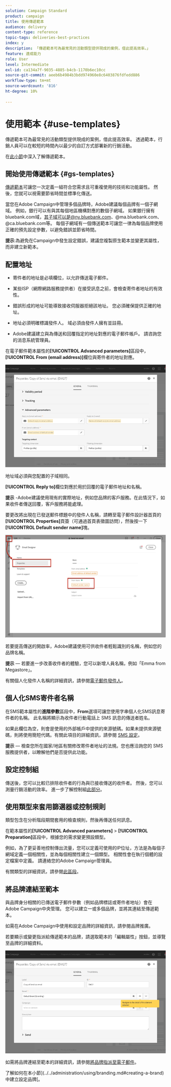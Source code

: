```yaml
---
solution: Campaign Standard
product: campaign
title: 使用傳遞範本
audience: delivery
content-type: reference
topic-tags: deliveries-best-practices
index: y
description: 「傳遞範本可為最常見的活動類型提供現成的案例，借此提高效率。」
feature: 達成能力
role: User
level: Intermediate
exl-id: ca134a7f-9035-4885-b4cb-1170b6ec10cc
source-git-commit: aeeb6b4984b3bdd974960e8c6403876fdfedd886
workflow-type: tm+mt
source-wordcount: '816'
ht-degree: 10%

---
```


# 使用範本 {#use-templates}

傳遞範本可為最常見的活動類型提供現成的案例，借此提高效率。 透過範本，行銷人員可以在較短的時間內以最少的自訂方式部署新的行銷活動。

在[此小節](../../start/using/marketing-activity-templates.md)中深入了解傳遞範本。

## 開始使用傳遞範本 {#gs-templates}

[傳遞範本](../../start/using/marketing-activity-templates.md#creating-a-new-template)可讓您一次定義一組符合您需求且可重複使用的技術和功能屬性。 然後，您就可以視需要節省時間並標準化傳送。

當您在Adobe Campaign中管理多個品牌時，Adobe建議每個品牌有一個子網域。 例如，銀行可以有與其每個地區機構對應的數個子網域。 如果銀行擁有bluebank.com域，其子域可以是@ny.bluebank.com、@ma.bluebank.com、@ca.bluebank.com等。 每個子網域有一個傳送範本可讓您一律為每個品牌使用正確的預先設定參數，以避免錯誤並節省時間。

**提示**:為避免在Campaign中發生設定錯誤，建議您複製原生範本並變更其屬性，而非建立新範本。

## 配置地址

* 寄件者的地址是必填欄位，以允許傳送電子郵件。

* 某些ISP（網際網路服務提供者）在接受訊息之前，會檢查寄件者地址的有效性。

* 錯誤形成的地址可能導致接收伺服器拒絕該地址。 您必須確保提供正確的地址。

* 地址必須明確標識發件人。 域必須由發件人擁有並註冊。

* Adobe建議建立與為傳送和回覆指定的地址對應的電子郵件帳戶。 請咨詢您的消息系統管理員。

在電子郵件範本屬性的&#x200B;**[!UICONTROL Advanced parameters]**&#x200B;區段中， **[!UICONTROL From (email address)]**&#x200B;欄位與寄件者的地址對應。

![](assets/template-parameters.png)

地址域必須與您配置的子域相同。

**[!UICONTROL Reply to]**&#x200B;欄位對應於用於回覆的電子郵件地址和名稱。

**提示**  -Adobe建議使用現有的實際地址，例如您品牌的客戶服務。在此情況下，如果收件者傳送回覆，客戶服務將能處理。

要更改將出現在已發送郵件標題中的發件人名稱，請轉至電子郵件設計器首頁的&#x200B;**[!UICONTROL Properties]**&#x200B;頁簽（可通過首頁表徵圖訪問），然後按一下&#x200B;**[!UICONTROL Default sender name]**&#x200B;塊。

![](assets/template-content.png)

若要提高傳送的開啟率，Adobe建議使用可供收件者輕鬆識別的名稱，例如您的品牌名稱。

**提示**  — 若要進一步改善收件者的體驗，您可以新增人員名稱，例如「Emma from Megastore」。

有關個人化發件人名稱的詳細資訊，請參閱[電子郵件發件人](../../designing/using/subject-line.md#email-sender)。

## 個人化SMS寄件者名稱

在SMS範本屬性的&#x200B;**進階參數**&#x200B;區段中，**From**&#x200B;選項可讓您使用字串個人化SMS訊息寄件者的名稱。 此名稱將顯示為收件者行動電話上 SMS 訊息的傳送者姓名。

如果此欄位為空，則會是使用的外部帳戶中提供的來源號碼。如果未提供來源號碼，則將使用簡短代碼。有關此項目的詳細資訊，請參閱 [SMS 設定](../../administration/using/configuring-sms-channel.md)。

**提示**  — 檢查您所在國家/地區有關修改寄件者地址的法規。您也應洽詢您的 SMS 服務提供者，以瞭解他們是否提供此功能。

## 設定控制組

傳送後，您可以比較已排除收件者的行為與已接收傳送的收件者。 然後，您可以測量行銷活動的效率。 進一步了解控制組[此部分](../../sending/using/control-group.md)。

## 使用類型來套用篩選器或控制規則

類型包含在分析階段期間套用的檢查規則，然後再傳送任何訊息。

在範本屬性的&#x200B;**[!UICONTROL Advanced parameters]** > **[!UICONTROL Preparation]**&#x200B;區段中，根據您的需求變更預設類型。

例如，為了更妥善地控制傳出流量，您可以定義可使用的IP位址，方法是為每個子網域定義一個相關性，並為每個相關性建立一個類型。 相關性會在執行個體的設定檔案中定義。 請連絡您的Adobe Campaign管理員。

有關類型的詳細資訊，請參閱[此區段](../../sending/using/managing-typologies.md)。

## 將品牌連結至範本

與品牌身分相關的已傳送電子郵件參數（例如品牌標誌或寄件者地址）會在Adobe Campaign中央管理。 您可以建立一或多個品牌，並將其連結至傳遞範本。

如需在Adobe Campaign中使用和設定品牌的詳細資訊，請參閱品牌推廣。

若要顯示或變更指派給傳遞範本的品牌，請選取範本的「編輯屬性」按鈕，並導覽至品牌的詳細資料。

![](assets/template-brand.png)

如需將品牌連結至範本的詳細資訊，請參閱[將品牌指派至電子郵件](../../administration/using/branding.md#assigning-a-brand-to-an-email)。

了解如何在本小節](../../administration/using/branding.md#creating-a-brand)中建立設定品牌[。
